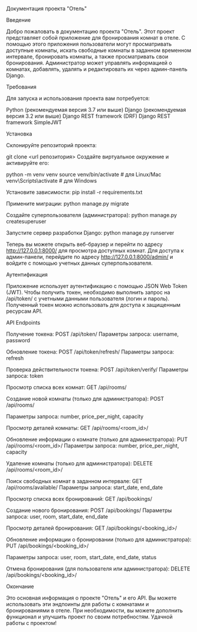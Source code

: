 Документация проекта "Отель"

Введение

Добро пожаловать в документацию проекта "Отель". Этот проект представляет собой приложение для бронирования комнат в отеле. С помощью этого приложения пользователи могут просматривать доступные комнаты, искать свободные комнаты в заданном временном интервале, бронировать комнаты, а также просматривать свои бронирования. Администратор может управлять информацией о комнатах, добавлять, удалять и редактировать их через админ-панель Django.

Требования

Для запуска и использования проекта вам потребуется:

Python (рекомендуемая версия 3.7 или выше)
Django (рекомендуемая версия 3.2 или выше)
Django REST framework (DRF)
Django REST framework SimpleJWT


Установка

Склонируйте репозиторий проекта:

git clone <url репозитория>
Создайте виртуальное окружение и активируйте его:

python -m venv venv
source venv/bin/activate   # для Linux/Mac
venv\Scripts\activate      # для Windows

Установите зависимости:
pip install -r requirements.txt

Примените миграции:
python manage.py migrate

Создайте суперпользователя (администратора):
python manage.py createsuperuser

Запустите сервер разработки Django:
python manage.py runserver

Теперь вы можете открыть веб-браузер и перейти по адресу http://127.0.0.1:8000/ для просмотра доступных комнат. Для доступа к админ-панели, перейдите по адресу http://127.0.0.1:8000/admin/ и войдите с помощью учетных данных суперпользователя.

Аутентификация

Приложение использует аутентификацию с помощью JSON Web Token (JWT). Чтобы получить токен, необходимо выполнить запрос на /api/token/ с учетными данными пользователя (логин и пароль). Полученный токен можно использовать для доступа к защищенным ресурсам API.

API Endpoints

Получение токена:
POST /api/token/
Параметры запроса: username, password

Обновление токена:
POST /api/token/refresh/
Параметры запроса: refresh

Проверка действительности токена:
POST /api/token/verify/
Параметры запроса: token

Просмотр списка всех комнат:
GET /api/rooms/

Создание новой комнаты (только для администратора):
POST /api/rooms/

Параметры запроса: number, price_per_night, capacity

Просмотр деталей комнаты:
GET /api/rooms/<room_id>/

Обновление информации о комнате (только для администратора):
PUT /api/rooms/<room_id>/
Параметры запроса: number, price_per_night, capacity

Удаление комнаты (только для администратора):
DELETE /api/rooms/<room_id>/

Поиск свободных комнат в заданном интервале:
GET /api/rooms/available/
Параметры запроса: start_date, end_date

Просмотр списка всех бронирований:
GET /api/bookings/

Создание нового бронирования:
POST /api/bookings/
Параметры запроса: user, room, start_date, end_date

Просмотр деталей бронирования:
GET /api/bookings/<booking_id>/

Обновление информации о бронировании (только для администратора):
PUT /api/bookings/<booking_id>/

Параметры запроса: user, room, start_date, end_date, status

Отмена бронирования (для пользователя или администратора):
DELETE /api/bookings/<booking_id>/


Окончание

Это основная информация о проекте "Отель" и его API. Вы можете использовать эти эндпоинты для работы с комнатами и бронированиями в отеле. При необходимости, вы можете дополнить функционал и улучшить проект по своим потребностям. Удачной работы с проектом!
